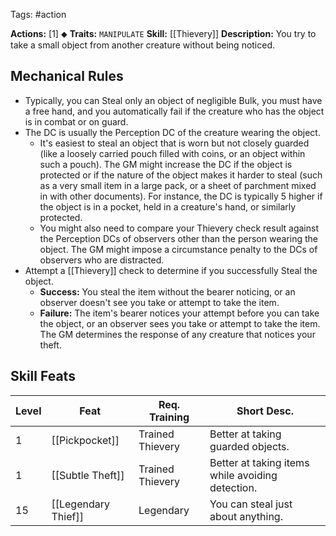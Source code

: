 Tags: #action 

**Actions:** [1] ⬥
**Traits:** `MANIPULATE` 
**Skill:** [[Thievery]]
**Description:** You try to take a small object from another creature without being noticed. 

## Mechanical Rules


- Typically, you can Steal only an object of negligible Bulk, you must have a free hand, and you automatically fail if the creature who has the object is in combat or on guard.  
- The DC is usually the Perception DC of the creature wearing the object. 
	- It's easiest to steal an object that is worn but not closely guarded (like a loosely carried pouch filled with coins, or an object within such a pouch). The GM might increase the DC if the object is protected or if the nature of the object makes it harder to steal (such as a very small item in a large pack, or a sheet of parchment mixed in with other documents). For instance, the DC is typically 5 higher if the object is in a pocket, held in a creature's hand, or similarly protected.  
	- You might also need to compare your Thievery check result against the Perception DCs of observers other than the person wearing the object. The GM might impose a circumstance penalty to the DCs of observers who are distracted. 
- Attempt a [[Thievery]] check to determine if you successfully Steal the object. 
	- **Success:** You steal the item without the bearer noticing, or an observer doesn't see you take or attempt to take the item. 
	- **Failure:** The item's bearer notices your attempt before you can take the object, or an observer sees you take or attempt to take the item. The GM determines the response of any creature that notices your theft.


## Skill Feats

| Level | Feat                | Req. Training    | Short Desc.                                      |
| ----- | ------------------- | ---------------- | ------------------------------------------------ |
| 1     | [[Pickpocket]]      | Trained Thievery | Better at taking guarded objects.                |
| 1     | [[Subtle Theft]]    | Trained Thievery | Better at taking items while avoiding detection. |
| 15    | [[Legendary Thief]] | Legendary        | You can steal just about anything.               |
